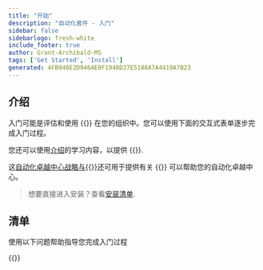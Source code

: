 ```yaml
---
title: "开始"
description: "自动化套件 - 入门"
sidebar: false
sidebarlogo: fresh-white
include_footer: true
author: Grant-Archibald-MS
tags: ['Get Started', 'Install']
generated: 4FB940E2D946AE8F1948D37E5188A7A4419A7B23
---
```


## 介绍

入门可能是评估和使用 {{<product-name>}} 在您的组织中。您可以使用下面的交互式表单逐步完成入门过程。

您还可以使用[介绍](https://learn.microsoft.com/power-automate/guidance/automation-kit/overview/introduction)的学习内容，以提供 {{<product-name>}}.

这[自动化卓越中心战略与{{<product-name>}}](https://learn.microsoft.com/power-automate/guidance/automation-kit/overview/automation-coe-strategy)还可用于提供有关 {{<product-name>}} 可以帮助您的自动化卓越中心。

> 想要直接进入安装？查看[安装清单](/zh-hans/get-started/install-checklist).

## 清单

使用以下问题帮助指导您完成入门过程

{{<questions name="/content/zh-hans/checklist.json" completed="感谢您的入门反馈" showNavigationButtons="false" locale="zh-hans">}}
